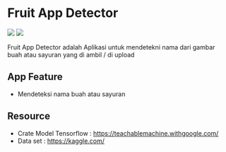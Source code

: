 # Fruit App Detector

<p>
  <img  src="https://i.ibb.co/9t4CrnT/Screenshot-2020-10-20-12-38-13-522-com-example-fruit-vegetable-detector.jpg"/>
  <img  src="https://i.ibb.co/SRtNKBk/Screenshot-2020-10-20-12-38-24-322-com-example-fruit-vegetable-detector.jpg"/>
</p>

Fruit App Detector adalah Aplikasi untuk mendetekni nama dari gambar buah atau sayuran yang di ambil / di upload

## App Feature
   * Mendeteksi nama buah atau sayuran
   
   
## Resource
   * Crate Model Tensorflow       : https://teachablemachine.withgoogle.com/
   * Data set                     : https://kaggle.com/
